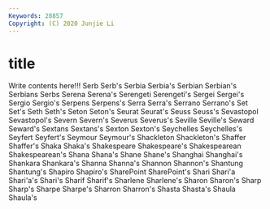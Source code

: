 ```yaml
---
Keywords: 28857
Copyright: (C) 2020 Junjie Li
---
```


# title

Write contents here!!!
Serb 
Serb's 
Serbia 
Serbia's 
Serbian 
Serbian's 
Serbians 
Serbs 
Serena 
Serena's
Serengeti 
Serengeti's 
Sergei 
Sergei's 
Sergio 
Sergio's 
Serpens 
Serpens's 
Serra 
Serra's
Serrano 
Serrano's 
Set 
Set's 
Seth 
Seth's 
Seton 
Seton's 
Seurat 
Seurat's
Seuss 
Seuss's 
Sevastopol 
Sevastopol's 
Severn 
Severn's 
Severus 
Severus's 
Seville 
Seville's
Seward 
Seward's 
Sextans 
Sextans's 
Sexton 
Sexton's 
Seychelles 
Seychelles's 
Seyfert 
Seyfert's
Seymour 
Seymour's 
Shackleton 
Shackleton's 
Shaffer 
Shaffer's 
Shaka 
Shaka's 
Shakespeare 
Shakespeare's
Shakespearean 
Shakespearean's 
Shana 
Shana's 
Shane 
Shane's 
Shanghai 
Shanghai's 
Shankara 
Shankara's
Shanna 
Shanna's 
Shannon 
Shannon's 
Shantung 
Shantung's 
Shapiro 
Shapiro's 
SharePoint 
SharePoint's
Shari 
Shari'a 
Shari'a's 
Shari's 
Sharif 
Sharif's 
Sharlene 
Sharlene's 
Sharon 
Sharon's
Sharp 
Sharp's 
Sharpe 
Sharpe's 
Sharron 
Sharron's 
Shasta 
Shasta's 
Shaula 
Shaula's
